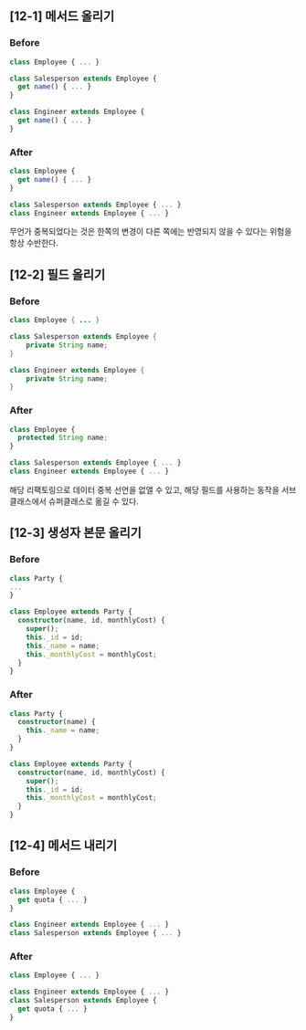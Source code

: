 ## [12-1] 메서드 올리기

### Before

```typescript
class Employee { ... }

class Salesperson extends Employee {
  get name() { ... }
}

class Engineer extends Employee {
  get name() { ... }
}
```

### After

```typescript
class Employee {
  get name() { ... }
}

class Salesperson extends Employee { ... }
class Engineer extends Employee { ... }
```

무언가 중복되었다는 것은 한쪽의 변경이 다른 쪽에는 반영되지 않을 수 있다는 위험을 항상 수반한다.


## [12-2] 필드 올리기

### Before

```java
class Employee { ... }

class Salesperson extends Employee {
    private String name;
}

class Engineer extends Employee {
    private String name;
}
```

### After

```typescript
class Employee {
  protected String name;
}

class Salesperson extends Employee { ... }
class Engineer extends Employee { ... }
```

해당 리팩토링으로 데이터 중복 선언을 없앨 수 있고, 해당 필드를 사용하는 동작을 서브클래스에서 슈퍼클래스로 옮길 수 있다.

## [12-3] 생성자 본문 올리기

### Before

```typescript
class Party {
...
}

class Employee extends Party {
  constructor(name, id, monthlyCost) {
    super();
    this._id = id;
    this._name = name;
    this._monthlyCost = monthlyCost;
  }
}
```

### After

```typescript
class Party {
  constructor(name) {
    this._name = name;
  }
}

class Employee extends Party {
  constructor(name, id, monthlyCost) {
    super();
    this._id = id;
    this._monthlyCost = monthlyCost;
  }
}
```

## [12-4] 메서드 내리기

### Before
```typescript
class Employee {
  get quota { ... }
}

class Engineer extends Employee { ... }
class Salesperson extends Employee { ... }
```

### After

```typescript
class Employee { ... }

class Engineer extends Employee { ... }
class Salesperson extends Employee { 
  get quota { ... }
}
```

